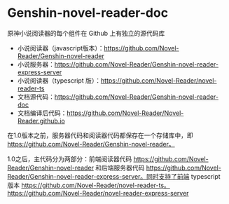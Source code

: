 # Genshin-novel-reader-doc

原神小说阅读器的每个组件在 Github 上有独立的源代码库

- 小说阅读器（javascript版本）：https://github.com/Novel-Reader/Genshin-novel-reader
- 小说服务器：https://github.com/Novel-Reader/Genshin-novel-reader-express-server
- 小说阅读器（typescript 版）：https://github.com/Novel-Reader/novel-reader-ts
- 文档源代码：https://github.com/Novel-Reader/Genshin-novel-reader-doc
- 文档编译后代码：https://github.com/Novel-Reader/Novel-Reader.github.io

在1.0版本之前，服务器代码和阅读器代码都保存在一个存储库中，即 https://github.com/Novel-Reader/Genshin-novel-reader。

1.0之后，主代码分为两部分：前端阅读器代码 https://github.com/Novel-Reader/Genshin-novel-reader 和后端服务器代码 https://github.com/Novel-Reader/Genshin-novel-reader-express-server。同时支持了前端 typescript 版本 https://github.com/Novel-Reader/novel-reader-ts。https://github.com/Novel-Reader/novel-reader-express-server

